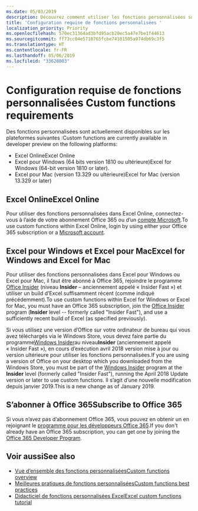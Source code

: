 ```yaml
---
ms.date: 05/03/2019
description: Découvrez comment utiliser les fonctions personnalisées sur les différentes plateformes.
title: 'Configuration requise de fonctions personnalisées '
localization_priority: Priority
ms.openlocfilehash: 570ec31364ad3bfd95acb20ec5a47e7be1f44613
ms.sourcegitcommit: ff73cc04e5718765fcbe74181505a974db69c3f5
ms.translationtype: HT
ms.contentlocale: fr-FR
ms.lasthandoff: 05/06/2019
ms.locfileid: "33628003"
---
```

# <a name="custom-functions-requirements"></a><span data-ttu-id="68733-103">Configuration requise de fonctions personnalisées </span><span class="sxs-lookup"><span data-stu-id="68733-103">Custom functions requirements</span></span>

<span data-ttu-id="68733-104">Des fonctions personnalisées sont actuellement disponibles sur les plateformes suivantes :</span><span class="sxs-lookup"><span data-stu-id="68733-104">Custom functions are currently available in developer preview on the following platforms:</span></span>

- <span data-ttu-id="68733-105">Excel Online</span><span class="sxs-lookup"><span data-stu-id="68733-105">Excel Online</span></span>
- <span data-ttu-id="68733-106">Excel pour Windows (64 bits version 1810 ou ultérieure)</span><span class="sxs-lookup"><span data-stu-id="68733-106">Excel for Windows (64-bit version 1810 or later).</span></span>
- <span data-ttu-id="68733-107">Excel pour Mac (version 13.329 ou ultérieure)</span><span class="sxs-lookup"><span data-stu-id="68733-107">Excel for Mac (version 13.329 or later)</span></span>

## <a name="excel-online"></a><span data-ttu-id="68733-108">Excel Online</span><span class="sxs-lookup"><span data-stu-id="68733-108">Excel Online</span></span>
<span data-ttu-id="68733-109">Pour utiliser des fonctions personnalisées dans Excel Online, connectez-vous à l’aide de votre abonnement Office 365 ou d’un [compte Microsoft](https://account.microsoft.com/account).</span><span class="sxs-lookup"><span data-stu-id="68733-109">To use custom functions within Excel Online, login by using either your Office 365 subscription or a [Microsoft account](https://account.microsoft.com/account).</span></span>

## <a name="excel-for-windows-and-excel-for-mac"></a><span data-ttu-id="68733-110">Excel pour Windows et Excel pour Mac</span><span class="sxs-lookup"><span data-stu-id="68733-110">Excel for Windows and Excel for Mac</span></span>
<span data-ttu-id="68733-111">Pour utiliser des fonctions personnalisées dans Excel pour Windows ou Excel pour Mac, il faut être abonné à Office 365, rejoindre le programme [Office Insider](https://products.office.com/office-insider) (niveau **Insider** – anciennement appelé « Insider Fast ») et utiliser un build d’Excel suffisamment récent (comme indiqué précédemment).</span><span class="sxs-lookup"><span data-stu-id="68733-111">To use custom functions within Excel for Windows or Excel for Mac, you must have an Office 365 subscription, join the [Office Insider](https://products.office.com/office-insider) program (**Insider** level -- formerly called "Insider Fast"), and use a sufficiently recent build of Excel (as specified previously).</span></span>

<span data-ttu-id="68733-112">Si vous utilisez une version d’Office sur votre ordinateur de bureau qui vous avez téléchargés via le Windows Store, vous devez faire partie du programme[Windows Insider](https://insider.windows.com/)au niveau**Insider** (anciennement appelé « Insider Fast »), en cours d’exécution avril 2018 version mise à jour ou version ultérieure pour utiliser les fonctions personnalisées.</span><span class="sxs-lookup"><span data-stu-id="68733-112">If you are using a version of Office on your desktop which you downloaded from the Windows Store, you must be part of the [Windows Insider](https://insider.windows.com/) program at the **Insider** level (formerly called "Insider Fast"), running the April 2018 Update version or later to use custom functions.</span></span> <span data-ttu-id="68733-113">Il s’agit d’une nouvelle modification depuis janvier 2019.</span><span class="sxs-lookup"><span data-stu-id="68733-113">This is a new change as of January 2019.</span></span>

## <a name="subscribe-to-office-365"></a><span data-ttu-id="68733-114">S’abonner à Office 365</span><span class="sxs-lookup"><span data-stu-id="68733-114">Subscribe to Office 365</span></span>
<span data-ttu-id="68733-115">Si vous n’avez pas d’abonnement Office 365, vous pouvez en obtenir un en rejoignant le [programme pour les développeurs Office 365](https://developer.microsoft.com/fr-FR/office/dev-program).</span><span class="sxs-lookup"><span data-stu-id="68733-115">If you don't already have an Office 365 subscription, you can get one by joining the [Office 365 Developer Program](https://developer.microsoft.com/fr-FR/office/dev-program).</span></span>

## <a name="see-also"></a><span data-ttu-id="68733-116">Voir aussi</span><span class="sxs-lookup"><span data-stu-id="68733-116">See also</span></span>
* [<span data-ttu-id="68733-117">Vue d’ensemble des fonctions personnalisées</span><span class="sxs-lookup"><span data-stu-id="68733-117">Custom functions overview</span></span>](custom-functions-overview.md)
* [<span data-ttu-id="68733-118">Meilleures pratiques de fonctions personnalisées</span><span class="sxs-lookup"><span data-stu-id="68733-118">Custom functions best practices</span></span>](custom-functions-best-practices.md)
* [<span data-ttu-id="68733-119">Didacticiel de fonctions personnalisées Excel</span><span class="sxs-lookup"><span data-stu-id="68733-119">Excel custom functions tutorial</span></span>](../tutorials/excel-tutorial-create-custom-functions.md)
